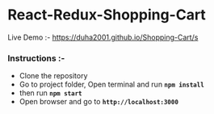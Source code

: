 # React-Redux-Shopping-Cart

Live Demo :- https://duha2001.github.io/Shopping-Cart/s

### Instructions :-

- Clone the repository
- Go to project folder, Open terminal and run **`npm install`**
- then run **`npm start`**
- Open browser and go to **`http://localhost:3000`**

